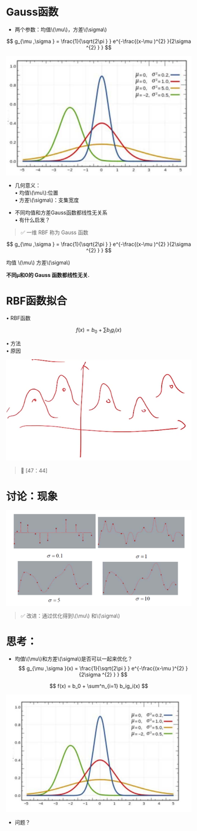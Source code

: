# Gauss函数
* 两个参数：均值\\(\mu\\)，方差\\(\sigma\\)  

$$
g_{\mu ,\sigma } = \frac{1}{\sqrt{2\pi } } e^{-\frac{(x-\mu )^{2} }{2\sigma ^{2} } } 
$$

![](../assets/20.PNG)

* 几何意义：   
• 均值\\(\mu\\):位置   
• 方差\\(\sigma\\)：支集宽度  

* 不同均值和方差Gauss函数都线性无关系  
• 有什么启发？   


> &#x2705; 一维 RBF 称为 Gauss 函数

$$
g_{\mu ,\sigma } = \frac{1}{\sqrt{2\pi } } e^{-\frac{(x-\mu )^{2} }{2\sigma ^{2} } } 
$$

均值 \\(\mu\\) 方差\\(\sigma\\)  

**不同µ和0的 Gauss 函数都线性无关.**

# RBF函数拟合

• RBF函数

$$
f(x) = b_0 + \sum b_ig_i(x)
$$

• 方法  
• 原因

![](../assets/14.PNG)

> &#x1F50E; [47：44]  

# 讨论：现象
![](../assets/函数-1.png)  

> &#x2705; 改进：通过优化得到\\(\mu\\) 和\\(\sigma\\)

# 思考：

* 均值\\(\mu\\)和方差\\(\sigma\\)是否可以一起来优化？   
$$
g_{\mu ,\sigma }(x) = \frac{1}{\sqrt{2\pi } } e^{-\frac{(x-\mu )^{2} }{2\sigma ^{2} } } 
$$

$$
f(x) = b_0 + \sum^n_{i=1} b_ig_i(x)
$$

![](../assets/函数-2.png)

* 问题？  
